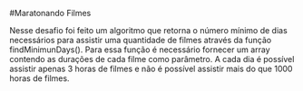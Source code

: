 #Maratonando Filmes

Nesse desafio foi feito um algoritmo que retorna o número mínimo de dias necessários para assistir uma quantidade de filmes através da função findMinimunDays(). Para essa função é necessário fornecer um array contendo as durações de cada filme como parâmetro. A cada dia é possível assistir apenas 3 horas de filmes e não é possível assistir mais do que 1000 horas de filmes.